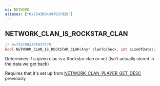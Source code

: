 ```yaml
---
ns: NETWORK
aliases: ["0x7543bb439f63792b"]
---
```

## NETWORK_CLAN_IS_ROCKSTAR_CLAN

```c
// 0x7543BB439F63792B
bool NETWORK_CLAN_IS_ROCKSTAR_CLAN(Any* clanToCheck, int sizeOfData);
```

Determines if a given clan is a Rockstar clan or not (Isn't actually stored in the data we get back)

Requires that it's set up from [NETWORK_CLAN_PLAYER_GET_DESC](#_0xEEE6EACBE8874FBA) previously

